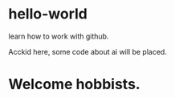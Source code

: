 # hello-world
learn how to work with github.

Acckid here, some code about ai will be placed.
# Welcome hobbists.
